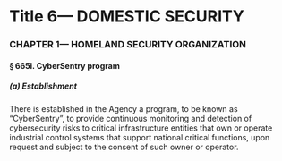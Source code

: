 
# Title 6— DOMESTIC SECURITY
### CHAPTER 1— HOMELAND SECURITY ORGANIZATION
#### § 665i. CyberSentry program
##### (a) Establishment

There is established in the Agency a program, to be known as “CyberSentry”, to provide continuous monitoring and detection of cybersecurity risks to critical infrastructure entities that own or operate industrial control systems that support national critical functions, upon request and subject to the consent of such owner or operator.
